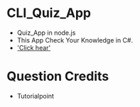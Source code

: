 # CLI_Quiz_App

* Quiz_App in node.js
* This App Check Your Knowledge in C#.
* ['Click hear']('https://replit.com/@ishaghevariya/CLIQuizApp#index.js')

# Question Credits
  * Tutorialpoint
